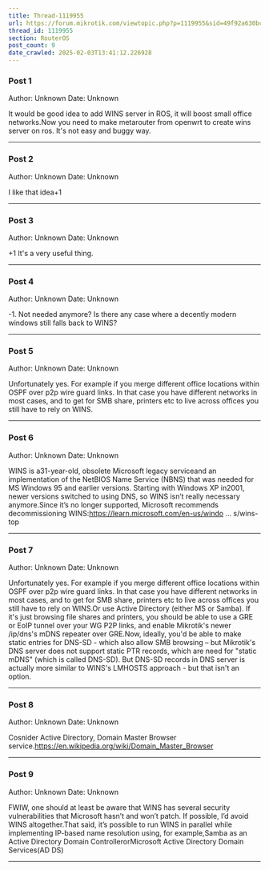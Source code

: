 ```yaml
---
title: Thread-1119955
url: https://forum.mikrotik.com/viewtopic.php?p=1119955&sid=49f92a630bc7970d8ca50523be880e8f#p1119955
thread_id: 1119955
section: RouterOS
post_count: 9
date_crawled: 2025-02-03T13:41:12.226928
---
```


### Post 1
Author: Unknown
Date: Unknown

It would be good idea to add WINS server in ROS, it will boost small office networks.Now you need to make metarouter from openwrt to create wins server on ros. It's not easy and buggy way.

---
### Post 2
Author: Unknown
Date: Unknown

I like that idea+1

---
### Post 3
Author: Unknown
Date: Unknown

+1 It's a very useful thing.

---
### Post 4
Author: Unknown
Date: Unknown

-1. Not needed anymore? Is there any case where a decently modern windows still falls back to WINS?

---
### Post 5
Author: Unknown
Date: Unknown

Unfortunately yes. For example if you merge different office locations within OSPF over p2p wire guard links. In that case you have different networks in most cases, and to get for SMB share, printers etc to live across offices you still have to rely on WINS.

---
### Post 6
Author: Unknown
Date: Unknown

WINS is a31-year-old, obsolete Microsoft legacy serviceand an implementation of the NetBIOS Name Service (NBNS) that was needed for MS Windows 95 and earlier versions. Starting with Windows XP in2001, newer versions switched to using DNS, so WINS isn’t really necessary anymore.Since it’s no longer supported, Microsoft recommends decommissioning WINS:https://learn.microsoft.com/en-us/windo ... s/wins-top

---
### Post 7
Author: Unknown
Date: Unknown

Unfortunately yes. For example if you merge different office locations within OSPF over p2p wire guard links. In that case you have different networks in most cases, and to get for SMB share, printers etc to live across offices you still have to rely on WINS.Or use Active Directory (either MS or Samba).  If it's just browsing file shares and printers, you should be able to use a GRE or EoIP tunnel over your WG P2P links, and enable Mikrotik's newer /ip/dns's mDNS repeater over GRE.Now, ideally, you'd be able to make static entries for DNS-SD - which also allow SMB browsing  – but Mikrotik's DNS server does not support static PTR records, which are need for "static mDNS" (which is called DNS-SD).  But DNS-SD records in DNS server is actually more similar to WINS's LMHOSTS approach - but that isn't an option.

---
### Post 8
Author: Unknown
Date: Unknown

Cosnider Active Directory, Domain Master Browser service.https://en.wikipedia.org/wiki/Domain_Master_Browser

---
### Post 9
Author: Unknown
Date: Unknown

FWIW, one should at least be aware that WINS has several security vulnerabilities that Microsoft hasn’t and won’t patch. If possible, I’d avoid WINS altogether.That said, it’s possible to run WINS in parallel while implementing IP-based name resolution using, for example,Samba as an Active Directory Domain ControllerorMicrosoft Active Directory Domain Services(AD DS)

---
